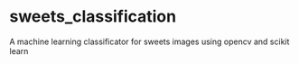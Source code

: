 # sweets_classification
A machine learning classificator for sweets images using opencv and scikit learn
